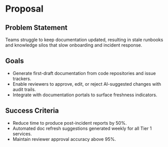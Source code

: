 # Proposal

## Problem Statement
Teams struggle to keep documentation updated, resulting in stale runbooks and knowledge silos that slow onboarding and incident response.

## Goals
- Generate first-draft documentation from code repositories and issue trackers.
- Enable reviewers to approve, edit, or reject AI-suggested changes with audit trails.
- Integrate with documentation portals to surface freshness indicators.

## Success Criteria
- Reduce time to produce post-incident reports by 50%.
- Automated doc refresh suggestions generated weekly for all Tier 1 services.
- Maintain reviewer approval accuracy above 95%.
